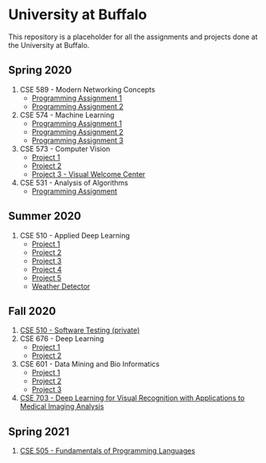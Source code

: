 # University at Buffalo

This repository is a placeholder for all the assignments and projects done at the University at Buffalo.

## Spring 2020

1. CSE 589 - Modern Networking Concepts
   - [Programming Assignment 1](https://github.com/HemantKoti/CSE-589/tree/master/Programming%20Assignment%201)
   - [Programming Assignment 2](https://github.com/HemantKoti/CSE-589/tree/master/Programming%20Assignment%202)
2. CSE 574 - Machine Learning
   - [Programming Assignment 1](https://github.com/HemantKoti/CSE-574/tree/master/PA%201)
   - [Programming Assignment 2](https://github.com/HemantKoti/CSE-574/tree/master/PA%202)
   - [Programming Assignment 3](https://github.com/HemantKoti/CSE-574/tree/master/PA%203)
3. CSE 573 - Computer Vision
   - [Project 1](https://github.com/HemantKoti/CSE-573/tree/master/Project%201)
   - [Project 2](https://github.com/HemantKoti/CSE-573/tree/master/Project%202)
   - [Project 3 - Visual Welcome Center](https://github.com/HemantKoti/Visual-Welcome-Center.git)
4. CSE 531 - Analysis of Algorithms
   - [Programming Assignment](https://github.com/HemantKoti/CSE-531.git)

## Summer 2020

1. CSE 510 - Applied Deep Learning
   - [Project 1](https://github.com/HemantKoti/CSE-510/tree/master/Project%201)
   - [Project 2](https://github.com/HemantKoti/CSE-510/tree/master/Project%202)
   - [Project 3](https://github.com/HemantKoti/CSE-510/tree/master/Project%203)
   - [Project 4](https://github.com/HemantKoti/CSE-510/tree/master/Project%204)
   - [Project 5](https://github.com/HemantKoti/CSE-510/tree/master/Project%205)
   - [Weather Detector](https://github.com/vamshigujjari/Weather-Detector)

## Fall 2020

1. [CSE 510 - Software Testing (private)](https://github.com/HemantKoti/CSE-410-510.git)
2. CSE 676 - Deep Learning
   - [Project 1](https://github.com/HemantKoti/CSE-676/tree/main/Project%201)
   - [Project 2](https://github.com/HemantKoti/CSE-676/tree/main/Project%202)
3. CSE 601 - Data Mining and Bio Informatics
   - [Project 1](https://github.com/HemantKoti/CSE-601/tree/main/Project%201)
   - [Project 2](https://github.com/HemantKoti/CSE-601/tree/main/Project%202)
   - [Project 3](https://github.com/HemantKoti/CSE-601/tree/main/Project%203)
4. [CSE 703 - Deep Learning for Visual Recognition with Applications to Medical Imaging Analysis](https://github.com/HemantKoti/CSE-703.git)

## Spring 2021

1. [CSE 505 - Fundamentals of Programming Languages](https://github.com/HemantKoti/CSE-505.git)

